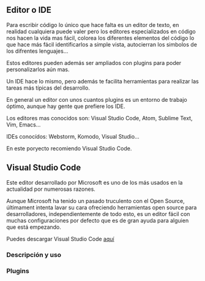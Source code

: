 ## Editor o IDE

Para escribir código lo único que hace falta es un editor de texto, en realidad cualquiera puede valer
pero los editores especializados en código nos hacen la vida mas fácil, colorea los diferentes elementos
del código lo que hace más fácil identificarlos a simple vista, autocierran los simbolos de los difrentes 
lenguajes...

Estos editores pueden además ser ampliados con plugins para poder personalizarlos aún mas.

Un IDE hace lo mismo, pero además te facilita herramientas para realizar las tareas más típicas del desarrollo.

En general un editor con unos cuantos plugins es un entorno de trabajo óptimo, aunque hay gente que prefiere
los IDE.

Los editores mas conocidos son: Visual Studio Code, Atom, Sublime Text, Vim, Emacs...

IDEs conocídos: Webstorm, Komodo, Visual Studio...

En este poryecto recomiendo Visual Studio Code.

## Visual Studio Code

Este editor desarrollado por Microsoft es uno de los más usados en la actualidad por numerosas razones.

Aunque Microsoft ha tenido un pasado truculento con el Open Source, últimament intenta lavar su cara
ofreciendo herramientas open source para desarrolladores, independientemente de todo esto, es un editor fácil
con muchas configuraciones por defecto que es de gran ayuda para alguien que está empezando.

Puedes descargar Visual Studio Code [aquí](https://code.visualstudio.com/download)

### Descripción y uso

### Plugins

